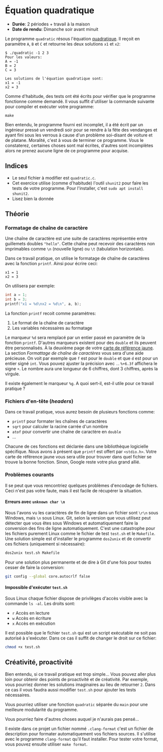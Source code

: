 # Équation quadratique

- **Durée**: 2 périodes + travail à la maison
- **Date de rendu**: Dimanche soir avant minuit

Le programme `quadratic` résous l'équation [quadratique](https://fr.wikipedia.org/wiki/Formule_quadratique). Il reçoit en paramètre `A`, `B` et `C` et retourne les deux solutions `x1` et `x2`:

```shell
$ ./quadratic -1 2 3
Pour les valeurs:
A = -1
B = 2
C = 3

Les solutions de l'équation quadratique sont:
x1 = -1
x2 = 3
```

Comme d'habitude, des tests ont été écrits pour vérifier que le programme fonctionne comme demandé.
Il vous suffit d'utiliser la commande suivante pour compiler et exécuter votre programme:

```shell
make
```

Bien entendu, le programme fourni est incomplet, il a été écrit par un ingénieur pressé un vendredi soir pour se rendre à la fête des vendanges et ayant fini sous les verrous à cause d'un problème soi-disant de voiture et de platane. Moralité, c'est à vous de terminer ce programme. Vous le constaterez, certaines choses sont mal écrites, d'autres sont incomplètes alors ne prenez aucune ligne de ce programme pour acquise.

## Indices

- Le seul fichier à modifier est `quadratic.c`.
- Cet exercice utilise (comme d'habitude) l'outil `shunit2` pour faire les tests de votre programme. Pour l'installer, c'est `sudo apt install shunit2`.
- Lisez bien la donnée

## Théorie

### Formatage de chaîne de caractère

Une chaîne de caractère est une suite de caractères représentée entre guillemets doubles `"hello"`. Cette chaîne peut recevoir des caractères non imprimables comme `\n` (nouvelle ligne) ou `\t` (tabulation horizontale).

Dans ce travail pratique, on utilise le formatage de chaîne de caractères avec la fonction
`printf`. Ainsi pour écrire ceci:

```text
x1 = 1
x2 = 3
```

On utilisera par exemple:

```c
int a = 1;
int b = 3;
printf("x1 = %d\nx2 = %d\n", a, b);
```

La fonction `printf` recoit comme paramètres:

1. Le format de la chaîne de caractère
2. Les variables nécessaires au formatage

Le marqueur `%d` sera remplacé par un entier passé en paramètre de la fonction `printf`. D'autres
marqueurs existent pour des `double` et ils peuvent être personnalisés. À la deuxième page de
votre [carte de référence
jaune](https://github.com/heig-vd-tin/refcard/releases/download/2.2.0/refcard.pdf). La section
*Formattage de chaîne de caractères* vous sera d'une aide précieuse. On voit par exemple que `f`
est pour le `double` et que `d` est pour un entier signé `int`. Vous pouvez ajuster la précision
avec `.`. `%+6.3f` affichera le signe `+`. Le nombre aura une longueur de 6 chiffres, dont 3
chiffres, après la virgule.

Il existe également le marqueur `%g`. A quoi sert-il, est-il utile pour ce travail pratique ?

### Fichiers d'en-tête (*headers*)

Dans ce travail pratique, vous aurez besoin de plusieurs fonctions comme:

- `printf` pour formater les chaînes de caractères
- `sqrt` pour calculer la racine carrée d'un nombre
- `atof` pour convertir une chaîne de caractère en `double`
- ...

Chacune de ces fonctions est déclarée dans une bibliothèque logicielle spécifique. Nous avons à présent que `printf` est offert par `<stdio.h>`. Votre carte de référence jaune vous sera utile pour trouver dans quel fichier se trouve la bonne fonction. Sinon, Google reste votre plus grand allié.

### Problèmes courants

Il se peut que vous rencontriez quelques problèmes d'encodage de fichiers. Ceci n'est pas votre faute, mais il est facile de récupérer la situation.

#### Erreurs avec `unknown char \n`

Nous l'avons vu les caractères de fin de ligne dans un fichier sont `\r\n` sous Windows, mais `\n` sous Linux. Git, selon la version que vous utilisez peut détecter que vous êtes sous Windows et automatiquement faire la conversion des fins de ligne automatiquement. C'est une catastrophe pour les fichiers purement Linux comme le fichier de test `test.sh` et le `Makefile`. Une solution simple est d'installer le programme `dos2unix` et de convertir ces fichiers (uniquement si nécessaire):

```sh
dos2unix test.sh Makefile
```

Pour une solution plus permanente et de dire à Git d'une fois pour toutes cesser de faire la conversion:

```sh
git config --global core.autocrlf false
```

#### Impossible d'exécuter `test.sh`

Sous Linux chaque fichier dispose de privilèges d'accès visible avec la commande `ls -al`. Les droits sont:

- `r` Accès en lecture
- `w` Accès en écriture
- `x` Accès en exécution

Il est possible que le fichier `test.sh` qui est un script exécutable ne soit pas autorisé à s'exécuter. Dans ce cas il suffit de changer le droit sur ce fichier:

```sh
chmod +x test.sh
```

## Créativité, proactivité

Bien entendu, si ce travail pratique est trop simple... Vous pouvez aller plus loin pour obtenir des points de proactivité et de créativité. Par exemple, vous pourriez donner les solutions imaginaires au lieu de retourner `2`. Dans ce cas il vous faudra aussi modifier `test.sh` pour ajouter les tests nécessaires.

Vous pourriez utiliser une fonction `quadratic` séparée du `main` pour une meilleure modularité du programme.

Vous pourriez faire d'autres choses auquel je n'aurais pas pensé...

Il existe dans ce projet un fichier nommé `.clang-format` c'est un fichier de description pour formater automatiquement vos fichiers sources. Il s'utilise avec le programme `clang-format` qu'il faut installer. Pour tester votre format, vous pouvez ensuite utiliser `make format`.
